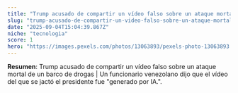 ```yaml
---
title: "Trump acusado de compartir un vídeo falso sobre un ataque mortal de un barco de drogas | Un funcionario venezolano dijo que el vídeo del que se jactó el presidente fue \"generado por IA.\""
slug: "trump-acusado-de-compartir-un-video-falso-sobre-un-ataque-mortal-de-un-barco-de-"
date: "2025-09-04T15:04:39.867Z"
niche: "tecnologia"
score: 1
hero: "https://images.pexels.com/photos/13063893/pexels-photo-13063893.jpeg?auto=compress&cs=tinysrgb&fit=crop&h=627&w=1200&auto=compress&cs=tinysrgb&w=1024&h=576&fit=crop"
---
```


**Resumen**: Trump acusado de compartir un vídeo falso sobre un ataque mortal de un barco de drogas | Un funcionario venezolano dijo que el vídeo del que se jactó el presidente fue "generado por IA.".
